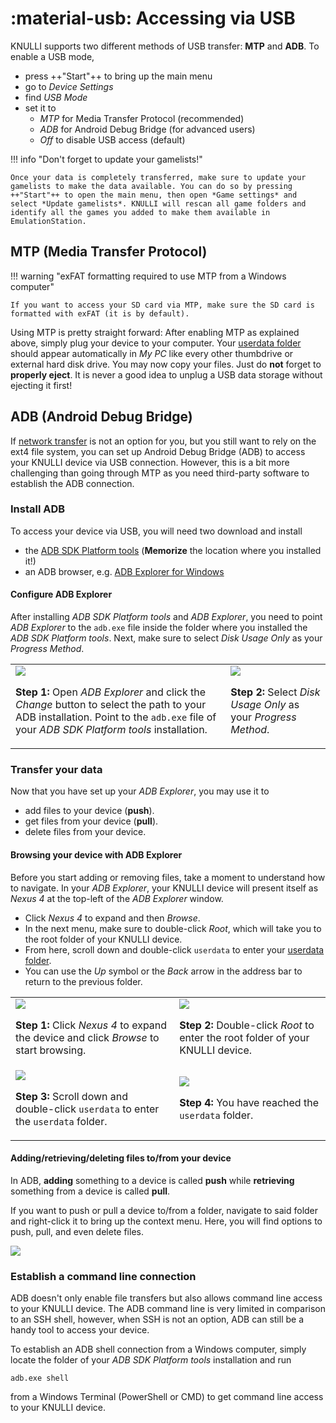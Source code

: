 # :material-usb: Accessing via USB

KNULLI supports two different methods of USB transfer: **MTP** and **ADB**. To enable a USB mode,

* press ++"Start"++ to bring up the main menu
* go to *Device Settings*
* find *USB Mode*
* set it to
    * *MTP* for Media Transfer Protocol (recommended)
    * *ADB* for Android Debug Bridge (for advanced users)
    * *Off* to disable USB access (default)

!!! info "Don't forget to update your gamelists!"

    Once your data is completely transferred, make sure to update your gamelists to make the data available. You can do so by pressing ++"Start"++ to open the main menu, then open *Game settings* and select *Update gamelists*. KNULLI will rescan all game folders and identify all the games you added to make them available in EmulationStation.

## MTP (Media Transfer Protocol)

!!! warning "exFAT formatting required to use MTP from a Windows computer"

    If you want to access your SD card via MTP, make sure the SD card is formatted with exFAT (it is by default).

Using MTP is pretty straight forward: After enabling MTP as explained above, simply plug your device to your computer. Your [userdata folder](../game-storage) should appear automatically in *My PC* like every other thumbdrive or external hard disk drive. You may now copy your files. Just do **not** forget to **properly eject**. It is never a good idea to unplug a USB data storage without ejecting it first!

## ADB (Android Debug Bridge)

If [network transfer](../network-transfer) is not an option for you, but you still want to rely on the ext4 file system, you can set up Android Debug Bridge (ADB) to access your KNULLI device via USB connection. However, this is a bit more challenging than going through MTP as you need third-party software to establish the ADB connection.

### Install ADB

To access your device via USB, you will need two download and install

* the [ADB SDK Platform tools](https://developer.android.com/tools/releases/platform-tools?hl=de#downloads) (**Memorize** the location where you installed it!)
* an ADB browser, e.g. [ADB Explorer for Windows](https://apps.microsoft.com/detail/9ppgn2wm50qb)

#### Configure ADB Explorer

After installing *ADB SDK Platform tools* and *ADB Explorer*, you need to point *ADB Explorer* to the `adb.exe` file inside the folder where you installed the *ADB SDK Platform tools*. Next, make sure to select *Disk Usage Only* as your *Progress Method*.

<table>
  <tr>
    <td>
      <img src="/_inc/images/play/add-games/add-games-adb-001.png">
      <p><strong>Step 1: </strong>Open <em>ADB Explorer</em> and click the <em>Change</em> button to select the path to your ADB installation. Point to the <code>adb.exe</code> file of your <em>ADB SDK Platform tools</em> installation.<p>
    </td>
    <td>
      <img src="/_inc/images/play/add-games/add-games-adb-002.png">
        <p><strong>Step 2: </strong>Select <em>Disk Usage Only</em> as your <em>Progress Method</em>.</p>
    </td>
  </tr>
</table>

### Transfer your data

Now that you have set up your *ADB Explorer*, you may use it to

* add files to your device (**push**).
* get files from your device (**pull**).
* delete files from your device.

#### Browsing your device with ADB Explorer

Before you start adding or removing files, take a moment to understand how to navigate. In your *ADB Explorer*, your KNULLI device will present itself as *Nexus 4* at the top-left of the *ADB Explorer* window.

* Click *Nexus 4* to expand and then *Browse*.
* In the next menu, make sure to double-click *Root*, which will take you to the root folder of your KNULLI device.
* From here, scroll down and double-click `userdata` to enter your [userdata folder](../game-storage).
* You can use the *Up* symbol or the *Back* arrow in the address bar to return to the previous folder.

<table>
  <tr>
    <td>
      <img src="/_inc/images/play/add-games/add-games-adb-003.png">
      <p><strong>Step 1: </strong>Click <em>Nexus 4</em> to expand the device and click <em>Browse</em> to start browsing.<p>
    </td>
    <td>
      <img src="/_inc/images/play/add-games/add-games-adb-004.png">
        <p><strong>Step 2: </strong>Double-click <em>Root</em> to enter the root folder of your KNULLI device.</p>
    </td>
  </tr>
  <tr>
    <td>
      <img src="/_inc/images/play/add-games/add-games-adb-005.png">
      <p><strong>Step 3: </strong>Scroll down and double-click <code>userdata</code> to enter the <code>userdata</code> folder.<p>
    </td>
    <td>
      <img src="/_inc/images/play/add-games/add-games-adb-006.png">
        <p><strong>Step 4: </strong>You have reached the <code>userdata</code> folder.</p>
    </td>
  </tr>
</table>


#### Adding/retrieving/deleting files to/from your device

In ADB, **adding** something to a device is called **push** while **retrieving** something from a device is called **pull**.

If you want to push or pull a device to/from a folder, navigate to said folder and right-click it to bring up the context menu. Here, you will find options to push, pull, and even delete files.

<img src="/_inc/images/play/add-games/add-games-adb-007.png">

### Establish a command line connection

ADB doesn't only enable file transfers but also allows command line access to your KNULLI device. The ADB command line is very limited in comparison to an SSH shell, however, when SSH is not an option, ADB can still be a handy tool to access your device.

To establish an ADB shell connection from a Windows computer, simply locate the folder of your *ADB SDK Platform tools* installation and run

```
adb.exe shell
```

from a Windows Terminal (PowerShell or CMD) to get command line access to your KNULLI device.
